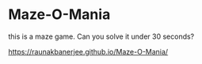 # Maze-O-Mania
this is a maze game. Can you solve it under 30 seconds?

https://raunakbanerjee.github.io/Maze-O-Mania/
